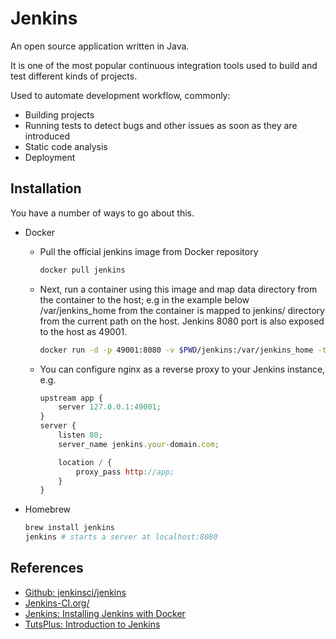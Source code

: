 # Jenkins

An open source application written in Java.

It is one of the most popular continuous integration tools used to build and test different kinds of projects.

Used to automate development workflow, commonly:

-   Building projects
-   Running tests to detect bugs and other issues as soon as they are introduced
-   Static code analysis
-   Deployment

## Installation

You have a number of ways to go about this.

-   Docker

    -   Pull the official jenkins image from Docker repository

        ```sh
        docker pull jenkins
        ```

    -   Next, run a container using this image and map data directory from the container to the host; e.g in the example below /var/jenkins_home from the container is mapped to jenkins/ directory from the current path on the host. Jenkins 8080 port is also exposed to the host as 49001.

        ```sh
        docker run -d -p 49001:8080 -v $PWD/jenkins:/var/jenkins_home -t jenkins
        ```

    -   You can configure nginx as a reverse proxy to your Jenkins instance, e.g.

        ```js
        upstream app {
            server 127.0.0.1:49001;
        }
        server {
            listen 80;
            server_name jenkins.your-domain.com;

            location / {
                proxy_pass http://app;
            }
        }
        ```

-   Homebrew

    ```sh
    brew install jenkins
    jenkins # starts a server at localhost:8080
    ```

## References

-   [Github: jenkinsci/jenkins](https://github.com/jenkinsci/jenkins)
-   [Jenkins-CI.org/](https://jenkins-ci.org)
-   [Jenkins: Installing Jenkins with Docker](https://wiki.jenkins-ci.org/display/JENKINS/Installing+Jenkins+with+Docker)
-   [TutsPlus: Introduction to Jenkins](http://code.tutsplus.com/tutorials/introduction-to-jenkins-an-open-source-continuous-integration-server--cms-23879)
